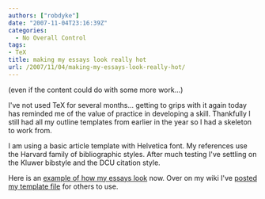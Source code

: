 ```yaml
---
authors: ["robdyke"]
date: "2007-11-04T23:16:39Z"
categories:
  - No Overall Control
tags:
- TeX
title: making my essays look really hot
url: /2007/11/04/making-my-essays-look-really-hot/
---
```

(even if the content could do with some more work...)

I've not used TeX for several months... getting to grips with it again today has reminded me of the value of practice in developing a skill. Thankfully I still had all my outline templates from earlier in the year so I had a skeleton to work from.

I am using a basic article template with Helvetica font. My references use the Harvard family of bibliographic styles. After much testing I've settling on the Kluwer bibstyle and the DCU citation style.

Here is an [example of how my essays look](http://www.robdyke.com/wikwikwah/images/8/87/Essay_template_for_smiths.pdf) now. Over on my wiki I've [posted my template file](http://www.robdyke.com/wikwikwah/index.php/Using_TeX) for others to use.
